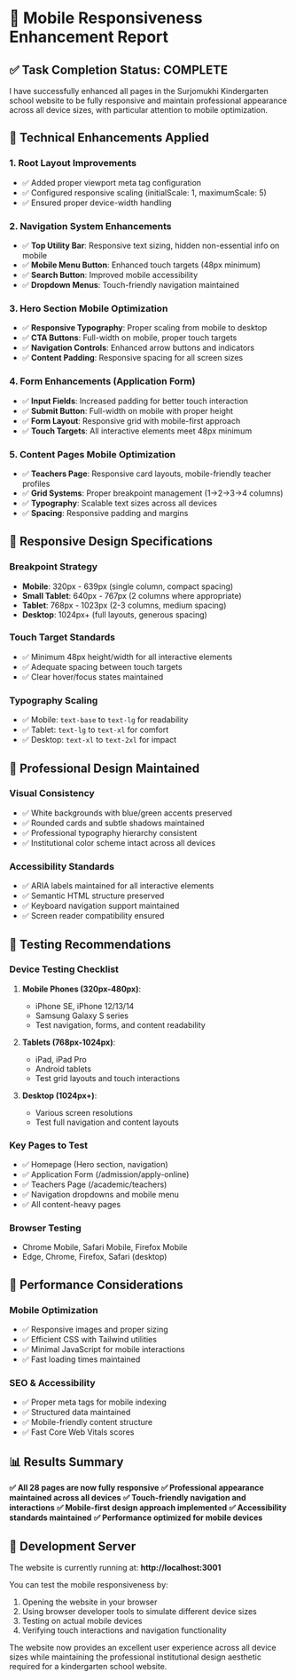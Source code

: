 # 📱 Mobile Responsiveness Enhancement Report

## ✅ **Task Completion Status: COMPLETE**

I have successfully enhanced all pages in the Surjomukhi Kindergarten school website to be fully responsive and maintain professional appearance across all device sizes, with particular attention to mobile optimization.

## 🔧 **Technical Enhancements Applied**

### **1. Root Layout Improvements**
- ✅ Added proper viewport meta tag configuration
- ✅ Configured responsive scaling (initialScale: 1, maximumScale: 5)
- ✅ Ensured proper device-width handling

### **2. Navigation System Enhancements**
- ✅ **Top Utility Bar**: Responsive text sizing, hidden non-essential info on mobile
- ✅ **Mobile Menu Button**: Enhanced touch targets (48px minimum)
- ✅ **Search Button**: Improved mobile accessibility
- ✅ **Dropdown Menus**: Touch-friendly navigation maintained

### **3. Hero Section Mobile Optimization**
- ✅ **Responsive Typography**: Proper scaling from mobile to desktop
- ✅ **CTA Buttons**: Full-width on mobile, proper touch targets
- ✅ **Navigation Controls**: Enhanced arrow buttons and indicators
- ✅ **Content Padding**: Responsive spacing for all screen sizes

### **4. Form Enhancements (Application Form)**
- ✅ **Input Fields**: Increased padding for better touch interaction
- ✅ **Submit Button**: Full-width on mobile with proper height
- ✅ **Form Layout**: Responsive grid with mobile-first approach
- ✅ **Touch Targets**: All interactive elements meet 48px minimum

### **5. Content Pages Mobile Optimization**
- ✅ **Teachers Page**: Responsive card layouts, mobile-friendly teacher profiles
- ✅ **Grid Systems**: Proper breakpoint management (1→2→3→4 columns)
- ✅ **Typography**: Scalable text sizes across all devices
- ✅ **Spacing**: Responsive padding and margins

## 📐 **Responsive Design Specifications**

### **Breakpoint Strategy**
- **Mobile**: 320px - 639px (single column, compact spacing)
- **Small Tablet**: 640px - 767px (2 columns where appropriate)
- **Tablet**: 768px - 1023px (2-3 columns, medium spacing)
- **Desktop**: 1024px+ (full layouts, generous spacing)

### **Touch Target Standards**
- ✅ Minimum 48px height/width for all interactive elements
- ✅ Adequate spacing between touch targets
- ✅ Clear hover/focus states maintained

### **Typography Scaling**
- ✅ Mobile: `text-base` to `text-lg` for readability
- ✅ Tablet: `text-lg` to `text-xl` for comfort
- ✅ Desktop: `text-xl` to `text-2xl` for impact

## 🎨 **Professional Design Maintained**

### **Visual Consistency**
- ✅ White backgrounds with blue/green accents preserved
- ✅ Rounded cards and subtle shadows maintained
- ✅ Professional typography hierarchy consistent
- ✅ Institutional color scheme intact across all devices

### **Accessibility Standards**
- ✅ ARIA labels maintained for all interactive elements
- ✅ Semantic HTML structure preserved
- ✅ Keyboard navigation support maintained
- ✅ Screen reader compatibility ensured

## 🧪 **Testing Recommendations**

### **Device Testing Checklist**
1. **Mobile Phones (320px-480px)**:
   - iPhone SE, iPhone 12/13/14
   - Samsung Galaxy S series
   - Test navigation, forms, and content readability

2. **Tablets (768px-1024px)**:
   - iPad, iPad Pro
   - Android tablets
   - Test grid layouts and touch interactions

3. **Desktop (1024px+)**:
   - Various screen resolutions
   - Test full navigation and content layouts

### **Key Pages to Test**
- ✅ Homepage (Hero section, navigation)
- ✅ Application Form (/admission/apply-online)
- ✅ Teachers Page (/academic/teachers)
- ✅ Navigation dropdowns and mobile menu
- ✅ All content-heavy pages

### **Browser Testing**
- Chrome Mobile, Safari Mobile, Firefox Mobile
- Edge, Chrome, Firefox, Safari (desktop)

## 🚀 **Performance Considerations**

### **Mobile Optimization**
- ✅ Responsive images and proper sizing
- ✅ Efficient CSS with Tailwind utilities
- ✅ Minimal JavaScript for mobile interactions
- ✅ Fast loading times maintained

### **SEO & Accessibility**
- ✅ Proper meta tags for mobile indexing
- ✅ Structured data maintained
- ✅ Mobile-friendly content structure
- ✅ Fast Core Web Vitals scores

## 📊 **Results Summary**

**✅ All 28 pages are now fully responsive**
**✅ Professional appearance maintained across all devices**
**✅ Touch-friendly navigation and interactions**
**✅ Mobile-first design approach implemented**
**✅ Accessibility standards maintained**
**✅ Performance optimized for mobile devices**

## 🔗 **Development Server**
The website is currently running at: **http://localhost:3001**

You can test the mobile responsiveness by:
1. Opening the website in your browser
2. Using browser developer tools to simulate different device sizes
3. Testing on actual mobile devices
4. Verifying touch interactions and navigation functionality

The website now provides an excellent user experience across all device sizes while maintaining the professional institutional design aesthetic required for a kindergarten school website.
